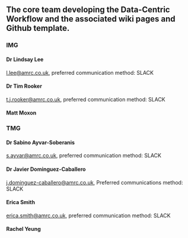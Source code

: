 ## The core team developing the Data-Centric Workflow and the associated wiki pages and Github template. 


### IMG

#### Dr Lindsay Lee 
l.lee@amrc.co.uk, preferred communication method: SLACK

#### Dr Tim Rooker 
t.j.rooker@amrc.co.uk, preferred communication method: SLACK

#### Matt Moxon


### TMG 

#### Dr Sabino Ayvar-Soberanis 
s.ayvar@amrc.co.uk, preferred communication method: SLACK

#### Dr Javier Dominguez-Caballero
j.dominguez-caballero@amrc.co.uk, Preferred communications method: SLACK


#### Erica Smith
erica.smith@amrc.co.uk, preferred communication method: SLACK


#### Rachel Yeung